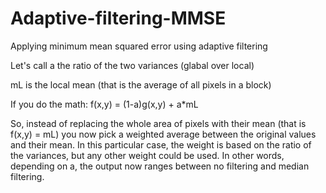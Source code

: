 # Adaptive-filtering-MMSE
Applying minimum mean squared error using adaptive filtering

Let's call a the ratio of the two variances (glabal over local)

mL is the local mean (that is the average of all pixels in a block)

If you do the math: f(x,y) = (1-a)g(x,y) + a*mL

So, instead of replacing the whole area of pixels with their mean (that is f(x,y) = mL) you now pick a weighted average between the original values and their mean. In this particular case, the weight is based on the ratio of the variances, but any other weight could be used. In other words, depending on a, the output now ranges between no filtering and median filtering.
